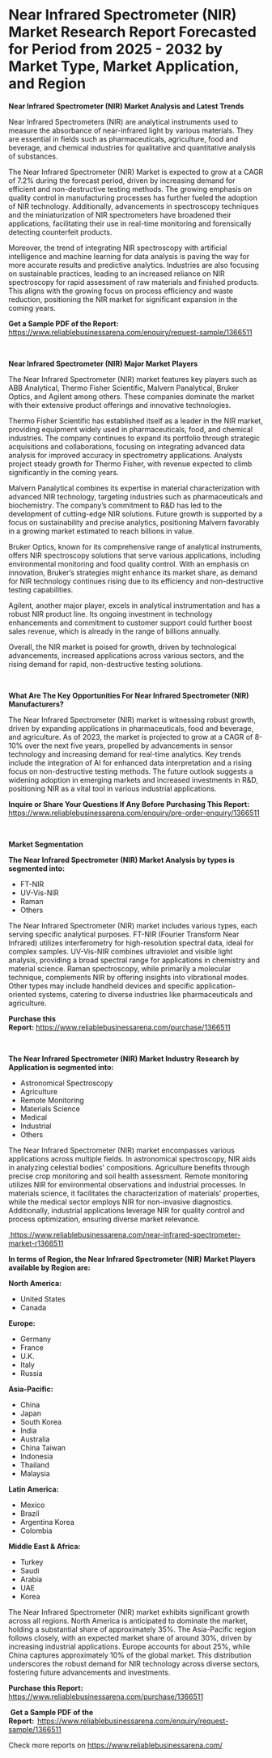 <p><h1>Near Infrared Spectrometer (NIR) Market Research Report Forecasted for Period from 2025 -  2032 by Market Type, Market Application, and Region</h1></p><p><strong>Near Infrared Spectrometer (NIR) Market Analysis and Latest Trends</strong></p>
<p><p>Near Infrared Spectrometers (NIR) are analytical instruments used to measure the absorbance of near-infrared light by various materials. They are essential in fields such as pharmaceuticals, agriculture, food and beverage, and chemical industries for qualitative and quantitative analysis of substances. </p><p>The Near Infrared Spectrometer (NIR) Market is expected to grow at a CAGR of 7.2% during the forecast period, driven by increasing demand for efficient and non-destructive testing methods. The growing emphasis on quality control in manufacturing processes has further fueled the adoption of NIR technology. Additionally, advancements in spectroscopy techniques and the miniaturization of NIR spectrometers have broadened their applications, facilitating their use in real-time monitoring and forensically detecting counterfeit products.</p><p>Moreover, the trend of integrating NIR spectroscopy with artificial intelligence and machine learning for data analysis is paving the way for more accurate results and predictive analytics. Industries are also focusing on sustainable practices, leading to an increased reliance on NIR spectroscopy for rapid assessment of raw materials and finished products. This aligns with the growing focus on process efficiency and waste reduction, positioning the NIR market for significant expansion in the coming years.</p></p>
<p><strong>Get a Sample PDF of the Report:&nbsp;</strong> <a href="https://www.reliablebusinessarena.com/enquiry/request-sample/1366511?utm_campaign=2467&utm_medium=2&utm_source=Github&utm_content=ia&utm_term=22032025&utm_id=near-infrared-spectrometer-nir">https://www.reliablebusinessarena.com/enquiry/request-sample/1366511</a></p>
<p>&nbsp;</p>
<p><strong>Near Infrared Spectrometer (NIR) Major Market Players</strong></p>
<p><p>The Near Infrared Spectrometer (NIR) market features key players such as ABB Analytical, Thermo Fisher Scientific, Malvern Panalytical, Bruker Optics, and Agilent among others. These companies dominate the market with their extensive product offerings and innovative technologies.</p><p>Thermo Fisher Scientific has established itself as a leader in the NIR market, providing equipment widely used in pharmaceuticals, food, and chemical industries. The company continues to expand its portfolio through strategic acquisitions and collaborations, focusing on integrating advanced data analysis for improved accuracy in spectrometry applications. Analysts project steady growth for Thermo Fisher, with revenue expected to climb significantly in the coming years.</p><p>Malvern Panalytical combines its expertise in material characterization with advanced NIR technology, targeting industries such as pharmaceuticals and biochemistry. The company’s commitment to R&D has led to the development of cutting-edge NIR solutions. Future growth is supported by a focus on sustainability and precise analytics, positioning Malvern favorably in a growing market estimated to reach billions in value.</p><p>Bruker Optics, known for its comprehensive range of analytical instruments, offers NIR spectroscopy solutions that serve various applications, including environmental monitoring and food quality control. With an emphasis on innovation, Bruker’s strategies might enhance its market share, as demand for NIR technology continues rising due to its efficiency and non-destructive testing capabilities.</p><p>Agilent, another major player, excels in analytical instrumentation and has a robust NIR product line. Its ongoing investment in technology enhancements and commitment to customer support could further boost sales revenue, which is already in the range of billions annually.</p><p>Overall, the NIR market is poised for growth, driven by technological advancements, increased applications across various sectors, and the rising demand for rapid, non-destructive testing solutions.</p></p>
<p>&nbsp;</p>
<p><strong>What Are The Key Opportunities For Near Infrared Spectrometer (NIR) Manufacturers?</strong></p>
<p><p>The Near Infrared Spectrometer (NIR) market is witnessing robust growth, driven by expanding applications in pharmaceuticals, food and beverage, and agriculture. As of 2023, the market is projected to grow at a CAGR of 8-10% over the next five years, propelled by advancements in sensor technology and increasing demand for real-time analytics. Key trends include the integration of AI for enhanced data interpretation and a rising focus on non-destructive testing methods. The future outlook suggests a widening adoption in emerging markets and increased investments in R&D, positioning NIR as a vital tool in various industrial applications.</p></p>
<p><strong>Inquire or Share Your Questions If Any Before Purchasing This Report:</strong> <a href="https://www.reliablebusinessarena.com/enquiry/pre-order-enquiry/1366511?utm_campaign=2467&utm_medium=2&utm_source=Github&utm_content=ia&utm_term=22032025&utm_id=near-infrared-spectrometer-nir">https://www.reliablebusinessarena.com/enquiry/pre-order-enquiry/1366511</a></p>
<p>&nbsp;</p>
<p><strong>Market Segmentation</strong></p>
<p><strong>The Near Infrared Spectrometer (NIR) Market Analysis by types is segmented into:</strong></p>
<p><ul><li>FT-NIR</li><li>UV-Vis-NIR</li><li>Raman</li><li>Others</li></ul></p>
<p><p>The Near Infrared Spectrometer (NIR) market includes various types, each serving specific analytical purposes. FT-NIR (Fourier Transform Near Infrared) utilizes interferometry for high-resolution spectral data, ideal for complex samples. UV-Vis-NIR combines ultraviolet and visible light analysis, providing a broad spectral range for applications in chemistry and material science. Raman spectroscopy, while primarily a molecular technique, complements NIR by offering insights into vibrational modes. Other types may include handheld devices and specific application-oriented systems, catering to diverse industries like pharmaceuticals and agriculture.</p></p>
<p><strong>Purchase this Report:&nbsp;</strong><a href="https://www.reliablebusinessarena.com/purchase/1366511?utm_campaign=2467&utm_medium=2&utm_source=Github&utm_content=ia&utm_term=22032025&utm_id=near-infrared-spectrometer-nir">https://www.reliablebusinessarena.com/purchase/1366511</a></p>
<p>&nbsp;</p>
<p><strong>The Near Infrared Spectrometer (NIR) Market Industry Research by Application is segmented into:</strong></p>
<p><ul><li>Astronomical Spectroscopy</li><li>Agriculture</li><li>Remote Monitoring</li><li>Materials Science</li><li>Medical</li><li>Industrial</li><li>Others</li></ul></p>
<p><p>The Near Infrared Spectrometer (NIR) market encompasses various applications across multiple fields. In astronomical spectroscopy, NIR aids in analyzing celestial bodies' compositions. Agriculture benefits through precise crop monitoring and soil health assessment. Remote monitoring utilizes NIR for environmental observations and industrial processes. In materials science, it facilitates the characterization of materials' properties, while the medical sector employs NIR for non-invasive diagnostics. Additionally, industrial applications leverage NIR for quality control and process optimization, ensuring diverse market relevance.</p></p>
<p><a href="https://www.reliablebusinessarena.com/near-infrared-spectrometer-market-r1366511?utm_campaign=2467&utm_medium=2&utm_source=Github&utm_content=ia&utm_term=22032025&utm_id=near-infrared-spectrometer-nir">&nbsp;https://www.reliablebusinessarena.com/near-infrared-spectrometer-market-r1366511</a></p>
<p><strong>In terms of Region, the Near Infrared Spectrometer (NIR) Market Players available by Region are:</strong></p>
<p>
    <p> <strong> North America: </strong>
        <ul>
            <li>United States</li>
            <li>Canada</li>
        </ul>
        </p> 
    <p> <strong> Europe: </strong>
        <ul>
            <li>Germany</li>
            <li>France</li>
            <li>U.K.</li>
            <li>Italy</li>
            <li>Russia</li>
        </ul>
        </p> 
    <p> <strong> Asia-Pacific: </strong>
        <ul>
            <li>China</li>
            <li>Japan</li>
            <li>South Korea</li>
            <li>India</li>
            <li>Australia</li>
            <li>China Taiwan</li>
            <li>Indonesia</li>
            <li>Thailand</li>
            <li>Malaysia</li>
        </ul>
        </p> 
    <p> <strong> Latin America: </strong>
        <ul>
            <li>Mexico</li>
            <li>Brazil</li>
            <li>Argentina Korea</li>
            <li>Colombia</li>
        </ul>
        </p> 
    <p> <strong> Middle East & Africa: </strong>
        <ul>
            <li>Turkey</li>
            <li>Saudi</li>
            <li>Arabia</li>
            <li>UAE</li>
            <li>Korea</li>
        </ul>
    </p>
    </p>
<p><p>The Near Infrared Spectrometer (NIR) market exhibits significant growth across all regions. North America is anticipated to dominate the market, holding a substantial share of approximately 35%. The Asia-Pacific region follows closely, with an expected market share of around 30%, driven by increasing industrial applications. Europe accounts for about 25%, while China captures approximately 10% of the global market. This distribution underscores the robust demand for NIR technology across diverse sectors, fostering future advancements and investments.</p></p>
<p><strong>Purchase this Report: </strong><a href="https://www.reliablebusinessarena.com/purchase/1366511?utm_campaign=2467&utm_medium=2&utm_source=Github&utm_content=ia&utm_term=22032025&utm_id=near-infrared-spectrometer-nir">https://www.reliablebusinessarena.com/purchase/1366511</a></p>
<p>&nbsp;<strong>Get a Sample PDF of the Report:&nbsp;&nbsp;</strong><a href="https://www.reliablebusinessarena.com/enquiry/request-sample/1366511?utm_campaign=2467&utm_medium=2&utm_source=Github&utm_content=ia&utm_term=22032025&utm_id=near-infrared-spectrometer-nir">https://www.reliablebusinessarena.com/enquiry/request-sample/1366511</a></p>
<p><strong></strong></p>
<p>Check more reports on <a href="https://www.reliablebusinessarena.com/?utm_campaign=2467&utm_medium=2&utm_source=Github&utm_content=ia&utm_term=22032025&utm_id=near-infrared-spectrometer-nir">https://www.reliablebusinessarena.com/</a></p>